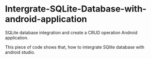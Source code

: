 # Intergrate-SQLite-Database-with-android-application
SQLite database integration and create a CRUD operation Android application.


This piece of code shows that, how to intergrate SQlite database with android studio.

